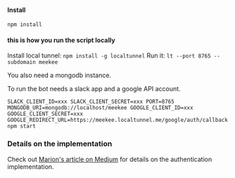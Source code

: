 
#### Install

`npm install`

#### this is how you run the script locally

Install local tunnel: `npm install -g localtunnel`
Run it: `lt --port 8765 --subdomain meekee`

You also need a mongodb instance.

To run the bot needs a slack app and a google API account.

```
SLACK_CLIENT_ID=xxx SLACK_CLIENT_SECRET=xxx PORT=8765 MONGODB_URI=mongodb://localhost/meekee GOOGLE_CLIENT_ID=xxx GOOGLE_CLIENT_SECRET=xxx GOOGLE_REDIRECT_URL=https://meekee.localtunnel.me/google/auth/callback npm start
```

### Details on the implementation

Check out [Marion's article on Medium](https://medium.com/aq-writes/making-meekee-a-slack-bot-using-google-calendar-3af129a3a25) for details on the authentication implementation.
